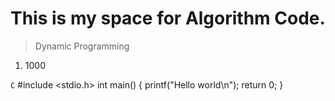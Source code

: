 # This is my space for Algorithm Code.


>Dynamic Programming 

1. 1000

```C```
#include <stdio.h>
int main()
{
printf("Hello world\n");
return 0;
}
```
